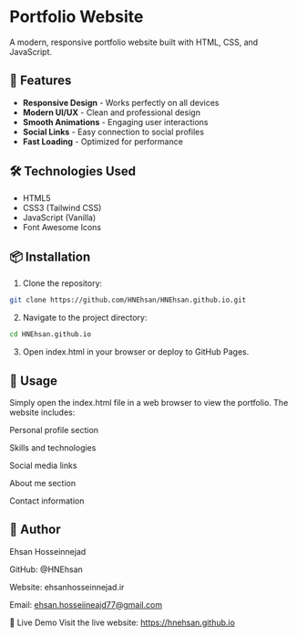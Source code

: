 # Portfolio Website

A modern, responsive portfolio website built with HTML, CSS, and JavaScript.

## 🚀 Features

- **Responsive Design** - Works perfectly on all devices
- **Modern UI/UX** - Clean and professional design
- **Smooth Animations** - Engaging user interactions
- **Social Links** - Easy connection to social profiles
- **Fast Loading** - Optimized for performance

## 🛠️ Technologies Used

- HTML5
- CSS3 (Tailwind CSS)
- JavaScript (Vanilla)
- Font Awesome Icons

## 📦 Installation

1. Clone the repository:
```bash
git clone https://github.com/HNEhsan/HNEhsan.github.io.git
```

2. Navigate to the project directory:
```bash
cd HNEhsan.github.io
```

3. Open index.html in your browser or deploy to GitHub Pages.

## 🎯 Usage
Simply open the index.html file in a web browser to view the portfolio. The website includes:

Personal profile section

Skills and technologies

Social media links

About me section

Contact information

## 👤 Author
Ehsan Hosseinnejad

GitHub: @HNEhsan

Website: ehsanhosseinnejad.ir

Email: ehsan.hosseiineajd77@gmail.com

🌟 Live Demo
Visit the live website: https://hnehsan.github.io